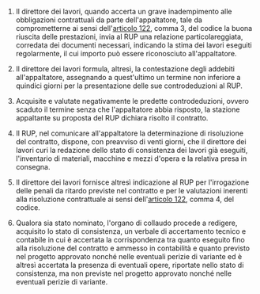 1. Il direttore dei lavori, quando accerta un grave inadempimento alle obbligazioni contrattuali da parte dell'appaltatore, tale da comprometterne ai sensi dell'[articolo 122](/articolo-122/1), comma 3, del codice la buona riuscita delle prestazioni, invia al RUP una relazione particolareggiata, corredata dei documenti necessari, indicando la stima dei lavori eseguiti regolarmente, il cui importo può essere riconosciuto all'appaltatore.

2. Il direttore dei lavori formula, altresì, la contestazione degli addebiti all'appaltatore, assegnando a quest'ultimo un termine non inferiore a quindici giorni per la presentazione delle sue controdeduzioni al RUP.

3. Acquisite e valutate negativamente le predette controdeduzioni, ovvero scaduto il termine senza che l'appaltatore abbia risposto, la stazione appaltante su proposta del RUP dichiara risolto il contratto.

4. Il RUP, nel comunicare all'appaltatore la determinazione di risoluzione del contratto, dispone, con preavviso di venti giorni, che il direttore dei lavori curi la redazione dello stato di consistenza dei lavori già eseguiti, l'inventario di materiali, macchine e mezzi d'opera e la relativa presa in consegna.

5. Il direttore dei lavori fornisce altresì indicazione al RUP per l'irrogazione delle penali da ritardo previste nel contratto e per le valutazioni inerenti alla risoluzione contrattuale ai sensi dell'[articolo 122](/articolo-122/1), comma 4, del codice.

6. Qualora sia stato nominato, l'organo di collaudo procede a redigere, acquisito lo stato di consistenza, un verbale di accertamento tecnico e contabile in cui è accertata la corrispondenza tra quanto eseguito fino alla risoluzione del contratto e ammesso in contabilità e quanto previsto nel progetto approvato nonché nelle eventuali perizie di variante ed è altresì accertata la presenza di eventuali opere, riportate nello stato di consistenza, ma non previste nel progetto approvato nonché nelle eventuali perizie di variante.